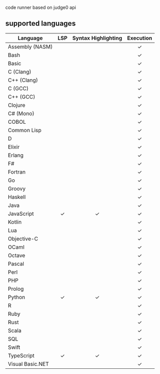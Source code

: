 
code runner based on judge0 api

## supported languages

| Language         |  LSP  | Syntax Highlighting | Execution |
| ---------------- | :---: | :-----------------: | :-------: |
| Assembly (NASM)  |       |                     |     ✓     |
| Bash             |       |                     |     ✓     |
| Basic            |       |                     |     ✓     |
| C (Clang)        |       |                     |     ✓     |
| C++ (Clang)      |       |                     |     ✓     |
| C (GCC)          |       |                     |     ✓     |
| C++ (GCC)        |       |                     |     ✓     |
| Clojure          |       |                     |     ✓     |
| C# (Mono)        |       |                     |     ✓     |
| COBOL            |       |                     |     ✓     |
| Common Lisp      |       |                     |     ✓     |
| D                |       |                     |     ✓     |
| Elixir           |       |                     |     ✓     |
| Erlang           |       |                     |     ✓     |
| F#               |       |                     |     ✓     |
| Fortran          |       |                     |     ✓     |
| Go               |       |                     |     ✓     |
| Groovy           |       |                     |     ✓     |
| Haskell          |       |                     |     ✓     |
| Java             |       |                     |     ✓     |
| JavaScript       |   ✓   |          ✓          |     ✓     |
| Kotlin           |       |                     |     ✓     |
| Lua              |       |                     |     ✓     |
| Objective-C      |       |                     |     ✓     |
| OCaml            |       |                     |     ✓     |
| Octave           |       |                     |     ✓     |
| Pascal           |       |                     |     ✓     |
| Perl             |       |                     |     ✓     |
| PHP              |       |                     |     ✓     |
| Prolog           |       |                     |     ✓     |
| Python           |   ✓   |          ✓          |     ✓     |
| R                |       |                     |     ✓     |
| Ruby             |       |                     |     ✓     |
| Rust             |       |                     |     ✓     |
| Scala            |       |                     |     ✓     |
| SQL              |       |                     |     ✓     |
| Swift            |       |                     |     ✓     |
| TypeScript       |   ✓   |          ✓          |     ✓     |
| Visual Basic.NET |       |                     |     ✓     |